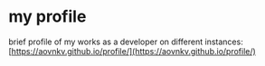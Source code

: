 # my profile
brief profile of my works as a developer on different instances:
[https://aovnkv.github.io/profile/](https://aovnkv.github.io/profile/)
